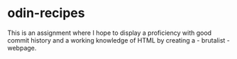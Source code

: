 # odin-recipes
This is an assignment where I hope to display a proficiency with good commit history and a working knowledge of HTML by creating a - brutalist - webpage.